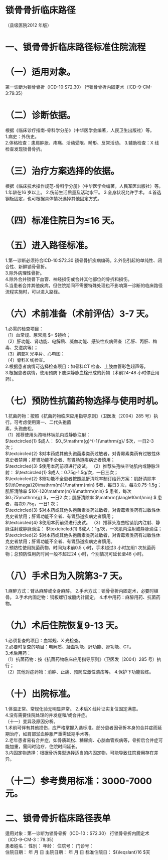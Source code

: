 # 锁骨骨折临床路径  
（县级医院2012 年版）  
# 一、锁骨骨折临床路径标准住院流程  
# （一）适用对象。  
第一诊断为锁骨骨折（ICD-10:S72.30） 行锁骨骨折内固定术（ICD-9-CM-3:79.35）  
# （二）诊断依据。  
根据《临床诊疗指南-骨科学分册》（中华医学会编著，人民卫生出版社）等。  
1.病史：外伤史。  
2.体格检查：患肩肿胀、疼痛、活动受限、畸形、反常活动。 3.辅助检查：X 线检查发现锁骨骨折。  
# （三）治疗方案选择的依据。  
根据《临床技术操作规范-骨科学分册》（中华医学会编著，人民军医出版社）等。  
1.年龄在16 岁以上。 2.伤前生活质量及活动水平。  3.全身状况允许手术。 4.首选钢板固定，也可根据具体情况选择其他固定方式。  
# （四）标准住院日为≤16 天。  
# （五）进入路径标准。  
1.第一诊断必须符合ICD-10:S72.30 锁骨骨折疾病编码。2.外伤引起的单纯性、闭合性、新鲜锁骨骨折。  
3.除外病理性骨折。  
4.除外合并锁骨下血管、神经损伤或合并其他部位的骨折和损伤。  
5.当患者合并其他疾病，但住院期间不需要特殊处理也不影响第一诊断的临床路径流程实施时，可以进入路径。  
# （六）术前准备（术前评估）3-7 天。  
1.必需的检查项目：  
（1）血常规、尿常规 $+ $镜检；  
（2）肝功能、肾功能、电解质、凝血功能、感染性疾病筛查（乙肝、丙肝、梅毒、艾滋病等）；  
（3）胸部X 光平片、心电图；  
（4）骨科X 线检查。  
2.根据患者病情可选择检查项目：如骨科CT 检查、上肢血管彩色超声等。  
3.根据患者病情，使用预防下肢深静脉血栓形成的药物（术前24-48 小时停止用药）。  
# （七）预防性抗菌药物选择与使用时机。  
1.抗菌药物：按照《抗菌药物临床应用指导原则》（卫医发〔2004〕285 号）执行。可考虑使用第一、二代头孢菌  
素，头孢曲松。  
（1）推荐使用头孢唑林钠肌内或静脉注射：  
$\textcircled{1} $成人： $0.\,5\mathrm{g}^{-1}\mathrm{g}/ $次，一日2-3 次；  
$\textcircled{2} $对本药或其他头孢菌素类药过敏者，对青霉素类药有过敏性休克史者禁用；肝肾功能不全者、有胃肠道疾病史者慎用；  
$\textcircled{3} $使用本药前须进行皮试。 （2）推荐头孢呋辛钠肌内或静脉注射： $\textcircled{1} $成人：0.75g-1.5g/次，一日三次；  
$\textcircled{2} $肾功能不全患者按照肌酐清除率制订给药方案：肌酐清除率 ${\it\Omega}20\mathrm{m}1/\mathrm{min} $者，每日3 次，每次0.75-1.5g；肌酐清除率 $10{-}20\mathrm{m}1/\mathrm{min} $ 患者，每次 $0.\;75\mathrm{g} $，一日2 次；肌酐清除率 $\mathrm{\langle10m1/min} $ 患者，每次0.75g，一日1 次；  
$\textcircled{3} $对本药或其他头孢菌素类药过敏者，对青霉素类药有过敏性休克史者禁用；肝肾功能不全者、有胃肠道疾病史者慎用；  
$\textcircled{4} $使用本药前须进行皮试。 （3）推荐头孢曲松钠肌内注射、静脉注射或静脉滴注： $\textcircled{1} $成人：1g/次，一次肌内注射或静脉滴注；  
$\textcircled{2} $对本药或其他头孢菌素类药过敏者，对青霉素类药有过敏性休克史者禁用；肝肾功能不全者、有胃肠道疾病史者慎用。  
2.预防性使用抗菌药物，时间为术前0.5 小时，手术超过3 小时加用1 次抗菌药物；总预防性用药时间一般不超过24 小时，个别情况可延长至48 小时。  
# （八）手术日为入院第3-7 天。  
1.麻醉方式：臂丛麻醉或全身麻醉。 2.手术方式：锁骨骨折内固定术，必要时植骨。 3.手术内固定物：钢板螺钉或髓内针固定。  4.术中用药：麻醉用药、抗菌药物。  
# （九）术后住院恢复9-13 天。  
1.必须复查的项目：血常规、X 光检查。  
2.必要时复查的项目：电解质、凝血功能、肝功能、肾功能、CT。  
3.术后用药：  
（1）抗菌药物：按《抗菌药物临床应用指导原则》（卫医发〔2004〕285 号）执行；  
（2）其他对症药物：消肿、止痛、预防应激性溃疡等。 4.保护下功能锻炼。  
# （十）出院标准。  
1.体温正常、常规化验无明显异常。 2.术后X 线片证实复位固定满意。  
4.没有需要住院处理的并发症和/或合并症。  
（十一）变异及原因分析。  
1.术前可伴有其他损伤，应严格掌握入选标准。部分患者因骨折本身的合并症而延期治疗，如肩部淤血肿胀严重需延期手术等。  
2.老年患者易有合并症，如骨质疏松、糖尿病、心脑血管疾病等，骨折后合并症可能加重，需同时治疗，住院时间延长。  
3.内固定物选择：根据骨折类型选择适当的内固定物，可能导致住院费用存在差异。  
# （十二）参考费用标准：3000-7000 元。  
# 二、锁骨骨折临床路径表单  
适用对象：第一诊断为锁骨骨折（ICD-10：S72.30） 行锁骨骨折内固定术（ICD-9-CM-3：79.35）  
患者姓名：           性别：    年龄：    住院号：      门诊号：  
住院日期：   年  月  日   出院日期：   年  月  日    标准住院日： ${\leqslant}16 $天  
